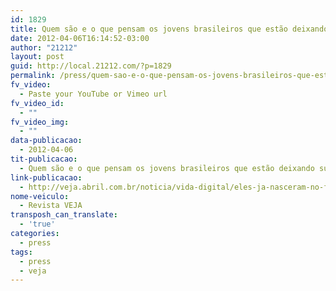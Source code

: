 ```yaml
---
id: 1829
title: Quem são e o que pensam os jovens brasileiros que estão deixando sua marca na revolução digital
date: 2012-04-06T16:14:52-03:00
author: "21212"
layout: post
guid: http://local.21212.com/?p=1829
permalink: /press/quem-sao-e-o-que-pensam-os-jovens-brasileiros-que-estao-deixando-sua-marca-na-revolucao-digital/
fv_video:
  - Paste your YouTube or Vimeo url
fv_video_id:
  - ""
fv_video_img:
  - ""
data-publicacao:
  - 2012-04-06
tit-publicacao:
  - Quem são e o que pensam os jovens brasileiros que estão deixando sua marca na revolução digital
link-publicacao:
  - http://veja.abril.com.br/noticia/vida-digital/eles-ja-nasceram-no-futuro
nome-veiculo:
  - Revista VEJA
transposh_can_translate:
  - 'true'
categories:
  - press
tags:
  - press
  - veja
---
```


